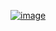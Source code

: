 <a href="https://www.youtube.com/watch?v=QE1cugQggjk">![image](https://github.com/user-attachments/assets/c75067d3-fcd2-447f-8e30-62bef5429621)
</a>
